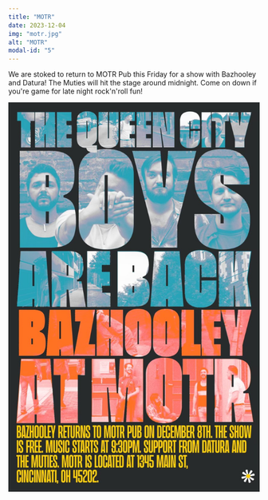 ```yaml
---
title: "MOTR"
date: 2023-12-04
img: "motr.jpg"
alt: "MOTR"
modal-id: "5"
---
```


We are stoked to return to MOTR Pub this Friday for a show with Bazhooley and Datura! The Muties will hit the stage around midnight. Come on down if you're game for late night rock'n'roll fun!



![MOTR Pub](img/announcements/motr.jpg)